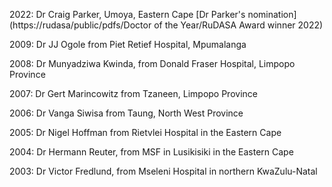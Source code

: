2022: Dr Craig Parker, Umoya, Eastern Cape [Dr Parker's nomination](https://rudasa/public/pdfs/Doctor of the Year/RuDASA Award winner 2022)

2009: Dr JJ Ogole from Piet Retief Hospital, Mpumalanga

2008: Dr Munyadziwa Kwinda, from Donald Fraser Hospital, Limpopo Province

2007: Dr Gert Marincowitz from Tzaneen, Limpopo Province

2006: Dr Vanga Siwisa from Taung, North West Province

2005: Dr Nigel Hoffman from Rietvlei Hospital in the Eastern Cape

2004: Dr Hermann Reuter, from MSF in Lusikisiki in the Eastern Cape

2003: Dr Victor Fredlund, from Mseleni Hospital in northern KwaZulu-Natal

<!-- This is a comment and is not displayed on the website. Do not alter this text between arrows (->).
    To change the content in this file, simply retype/ copy+paste any text above, as you would in a normal text file/ word document. 

    Please refer to the "HOW TO USE" or "HOW TO USE SHORT" files for more information. -->
